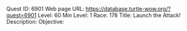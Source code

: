 Quest ID: 6901
Web page URL: https://database.turtle-wow.org/?quest=6901
Level: 60
Min Level: 1
Race: 178
Title: Launch the Attack!
Description: 
Objective: 
